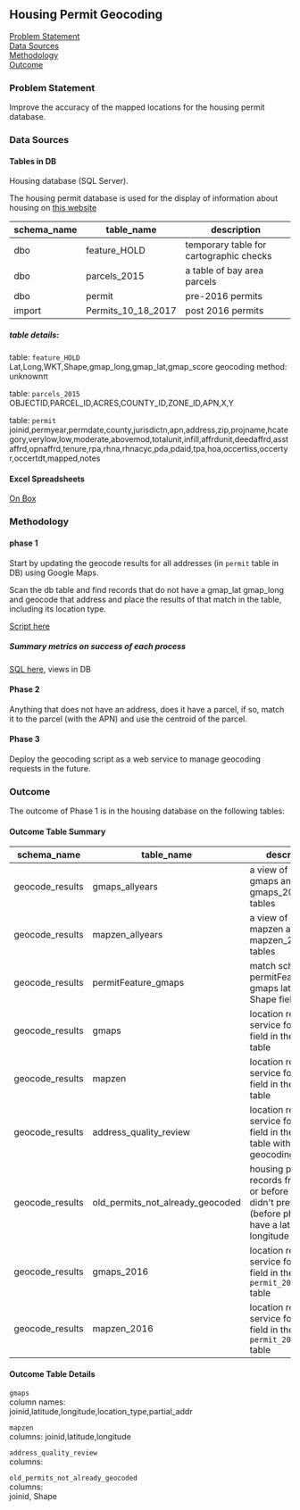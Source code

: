 ## Housing Permit Geocoding

[Problem Statement](#problem-statement)   
[Data Sources](#data-sources)   
[Methodology](#methodology)   
[Outcome](#outcome)   

### Problem Statement  

Improve the accuracy of the mapped locations for the housing permit database.  

### Data Sources

#### Tables in DB

Housing database (SQL Server).  

The housing permit database is used for the display of information about housing on [this website](http://housing-test.us-west-2.elasticbeanstalk.com/)   

schema_name|table_name|description
------|-----------|------------
dbo|feature_HOLD|temporary table for cartographic checks
dbo|parcels_2015|a table of bay area parcels
dbo|permit|pre-2016 permits
import|Permits_10_18_2017|post 2016 permits

##### table details:  

table: `feature_HOLD`  
Lat,Long,WKT,Shape,gmap_long,gmap_lat,gmap_score
geocoding method: unknownπ

table: `parcels_2015`  
OBJECTID,PARCEL_ID,ACRES,COUNTY_ID,ZONE_ID,APN,X,Y

table: `permit`  
joinid,permyear,permdate,county,jurisdictn,apn,address,zip,projname,hcategory,verylow,low,moderate,abovemod,totalunit,infill,affrdunit,deedaffrd,asstaffrd,opnaffrd,tenure,rpa,rhna,rhnacyc,pda,pdaid,tpa,hoa,occertiss,occertyr,occertdt,mapped,notes

#### Excel Spreadsheets  

[On Box](https://mtcdrive.box.com/s/95h562kecwliig0yp9dkav1neoqw8zbx)  

### Methodology

#### phase 1

Start by updating the geocode results for all addresses (in `permit` table in DB) using Google Maps. 

Scan the db table and find records that do not have a gmap_lat gmap_long and geocode that address and place the results of that match in the table, including its location type. 

[Script here](https://gist.github.com/tombuckley/312f130a87e398f0a2c8af4bb587e02e)

##### Summary metrics on success of each process

[SQL here](https://gist.github.com/tombuckley/7342be0d33fe86b46a58af92f7e58ae4), views in DB

#### Phase 2  

Anything that does not have an address, does it have a parcel, if so, match it to the parcel (with the APN) and use the centroid of the parcel. 

#### Phase 3  

Deploy the geocoding script as a web service to manage geocoding requests in the future.   

### Outcome  

The outcome of Phase 1 is in the housing database on the following tables:  

#### Outcome Table Summary   

schema_name|table_name|description
------|-----------|------------
geocode_results|gmaps_allyears|a view of both gmaps and gmaps_2016 tables
geocode_results|mapzen_allyears|a view of both mapzen and mapzen_2016 tables
geocode_results|permitFeature_gmaps|match schema of permitFeature with gmaps lat long for Shape field
geocode_results|gmaps|location results by service for `address` field in the `permit` table
geocode_results|mapzen|location results by service for `address` field in the `permit` table
geocode_results|address_quality_review|location results by service for `address` field in the `permit` table with geocoding results
geocode_results|old_permits_not_already_geocoded|housing permit records from 2015 or before that didn't previously (before phase 1) have a latitude or longitude
geocode_results|gmaps_2016|location results by service for `address` field in the `permit_2016_update` table
geocode_results|mapzen_2016|location results by service for `address` field in the `permit_2016_update` table

#### Outcome Table Details

`gmaps`  
column names:  
joinid,latitude,longitude,location_type,partial_addr  

`mapzen`   
columns:
joinid,latitude,longitude  

`address_quality_review`  
columns:

`old_permits_not_already_geocoded`  
columns:  
joinid, Shape



